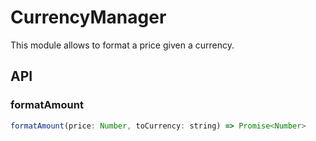 # CurrencyManager

This module allows to format a price given a currency.

## API

### formatAmount

 ```js
formatAmount(price: Number, toCurrency: string) => Promise<Number>
```